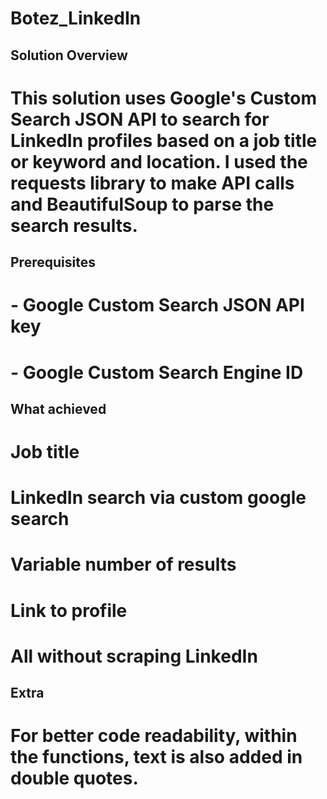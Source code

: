 # Botez_LinkedIn
## Solution Overview
# This solution uses Google's Custom Search JSON API to search for LinkedIn profiles based on a job title or keyword and location. I used the requests library to make API calls and BeautifulSoup to parse the search results.

## Prerequisites
# - Google Custom Search JSON API key
# - Google Custom Search Engine ID

## What achieved
# Job title
# LinkedIn search via custom google search
# Variable number of results
# Link to profile
# All without scraping LinkedIn

## Extra
# For better code readability, within the functions, text is also added in double quotes.

